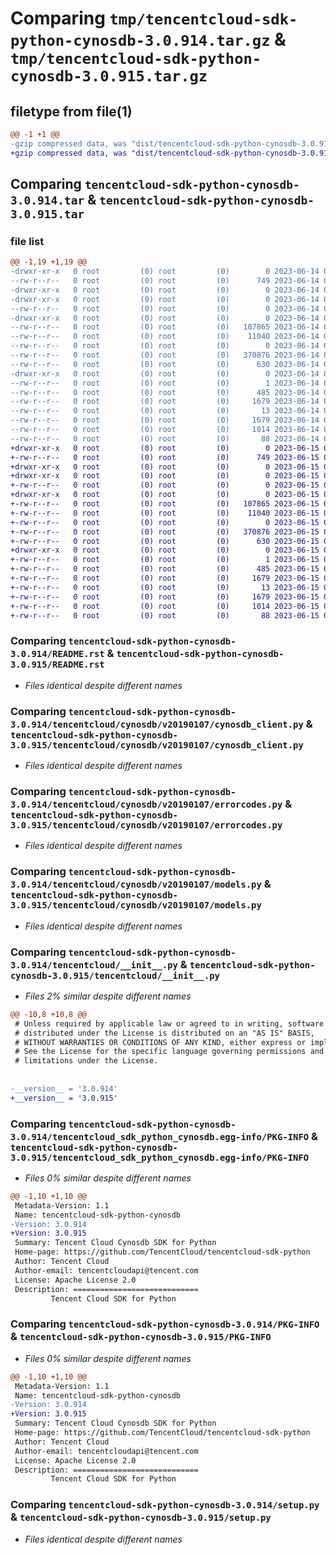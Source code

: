 # Comparing `tmp/tencentcloud-sdk-python-cynosdb-3.0.914.tar.gz` & `tmp/tencentcloud-sdk-python-cynosdb-3.0.915.tar.gz`

## filetype from file(1)

```diff
@@ -1 +1 @@
-gzip compressed data, was "dist/tencentcloud-sdk-python-cynosdb-3.0.914.tar", last modified: Wed Jun 14 00:24:07 2023, max compression
+gzip compressed data, was "dist/tencentcloud-sdk-python-cynosdb-3.0.915.tar", last modified: Thu Jun 15 00:23:07 2023, max compression
```

## Comparing `tencentcloud-sdk-python-cynosdb-3.0.914.tar` & `tencentcloud-sdk-python-cynosdb-3.0.915.tar`

### file list

```diff
@@ -1,19 +1,19 @@
-drwxr-xr-x   0 root         (0) root         (0)        0 2023-06-14 00:24:07.000000 tencentcloud-sdk-python-cynosdb-3.0.914/
--rw-r--r--   0 root         (0) root         (0)      749 2023-06-14 00:24:07.000000 tencentcloud-sdk-python-cynosdb-3.0.914/README.rst
-drwxr-xr-x   0 root         (0) root         (0)        0 2023-06-14 00:24:07.000000 tencentcloud-sdk-python-cynosdb-3.0.914/tencentcloud/
-drwxr-xr-x   0 root         (0) root         (0)        0 2023-06-14 00:24:07.000000 tencentcloud-sdk-python-cynosdb-3.0.914/tencentcloud/cynosdb/
--rw-r--r--   0 root         (0) root         (0)        0 2023-06-14 00:24:07.000000 tencentcloud-sdk-python-cynosdb-3.0.914/tencentcloud/cynosdb/__init__.py
-drwxr-xr-x   0 root         (0) root         (0)        0 2023-06-14 00:24:07.000000 tencentcloud-sdk-python-cynosdb-3.0.914/tencentcloud/cynosdb/v20190107/
--rw-r--r--   0 root         (0) root         (0)   107865 2023-06-14 00:24:07.000000 tencentcloud-sdk-python-cynosdb-3.0.914/tencentcloud/cynosdb/v20190107/cynosdb_client.py
--rw-r--r--   0 root         (0) root         (0)    11040 2023-06-14 00:24:07.000000 tencentcloud-sdk-python-cynosdb-3.0.914/tencentcloud/cynosdb/v20190107/errorcodes.py
--rw-r--r--   0 root         (0) root         (0)        0 2023-06-14 00:24:07.000000 tencentcloud-sdk-python-cynosdb-3.0.914/tencentcloud/cynosdb/v20190107/__init__.py
--rw-r--r--   0 root         (0) root         (0)   370876 2023-06-14 00:24:07.000000 tencentcloud-sdk-python-cynosdb-3.0.914/tencentcloud/cynosdb/v20190107/models.py
--rw-r--r--   0 root         (0) root         (0)      630 2023-06-14 00:24:07.000000 tencentcloud-sdk-python-cynosdb-3.0.914/tencentcloud/__init__.py
-drwxr-xr-x   0 root         (0) root         (0)        0 2023-06-14 00:24:07.000000 tencentcloud-sdk-python-cynosdb-3.0.914/tencentcloud_sdk_python_cynosdb.egg-info/
--rw-r--r--   0 root         (0) root         (0)        1 2023-06-14 00:24:07.000000 tencentcloud-sdk-python-cynosdb-3.0.914/tencentcloud_sdk_python_cynosdb.egg-info/dependency_links.txt
--rw-r--r--   0 root         (0) root         (0)      485 2023-06-14 00:24:07.000000 tencentcloud-sdk-python-cynosdb-3.0.914/tencentcloud_sdk_python_cynosdb.egg-info/SOURCES.txt
--rw-r--r--   0 root         (0) root         (0)     1679 2023-06-14 00:24:07.000000 tencentcloud-sdk-python-cynosdb-3.0.914/tencentcloud_sdk_python_cynosdb.egg-info/PKG-INFO
--rw-r--r--   0 root         (0) root         (0)       13 2023-06-14 00:24:07.000000 tencentcloud-sdk-python-cynosdb-3.0.914/tencentcloud_sdk_python_cynosdb.egg-info/top_level.txt
--rw-r--r--   0 root         (0) root         (0)     1679 2023-06-14 00:24:07.000000 tencentcloud-sdk-python-cynosdb-3.0.914/PKG-INFO
--rw-r--r--   0 root         (0) root         (0)     1014 2023-06-14 00:24:07.000000 tencentcloud-sdk-python-cynosdb-3.0.914/setup.py
--rw-r--r--   0 root         (0) root         (0)       88 2023-06-14 00:24:07.000000 tencentcloud-sdk-python-cynosdb-3.0.914/setup.cfg
+drwxr-xr-x   0 root         (0) root         (0)        0 2023-06-15 00:23:07.000000 tencentcloud-sdk-python-cynosdb-3.0.915/
+-rw-r--r--   0 root         (0) root         (0)      749 2023-06-15 00:23:07.000000 tencentcloud-sdk-python-cynosdb-3.0.915/README.rst
+drwxr-xr-x   0 root         (0) root         (0)        0 2023-06-15 00:23:07.000000 tencentcloud-sdk-python-cynosdb-3.0.915/tencentcloud/
+drwxr-xr-x   0 root         (0) root         (0)        0 2023-06-15 00:23:07.000000 tencentcloud-sdk-python-cynosdb-3.0.915/tencentcloud/cynosdb/
+-rw-r--r--   0 root         (0) root         (0)        0 2023-06-15 00:23:07.000000 tencentcloud-sdk-python-cynosdb-3.0.915/tencentcloud/cynosdb/__init__.py
+drwxr-xr-x   0 root         (0) root         (0)        0 2023-06-15 00:23:07.000000 tencentcloud-sdk-python-cynosdb-3.0.915/tencentcloud/cynosdb/v20190107/
+-rw-r--r--   0 root         (0) root         (0)   107865 2023-06-15 00:23:07.000000 tencentcloud-sdk-python-cynosdb-3.0.915/tencentcloud/cynosdb/v20190107/cynosdb_client.py
+-rw-r--r--   0 root         (0) root         (0)    11040 2023-06-15 00:23:07.000000 tencentcloud-sdk-python-cynosdb-3.0.915/tencentcloud/cynosdb/v20190107/errorcodes.py
+-rw-r--r--   0 root         (0) root         (0)        0 2023-06-15 00:23:07.000000 tencentcloud-sdk-python-cynosdb-3.0.915/tencentcloud/cynosdb/v20190107/__init__.py
+-rw-r--r--   0 root         (0) root         (0)   370876 2023-06-15 00:23:07.000000 tencentcloud-sdk-python-cynosdb-3.0.915/tencentcloud/cynosdb/v20190107/models.py
+-rw-r--r--   0 root         (0) root         (0)      630 2023-06-15 00:23:07.000000 tencentcloud-sdk-python-cynosdb-3.0.915/tencentcloud/__init__.py
+drwxr-xr-x   0 root         (0) root         (0)        0 2023-06-15 00:23:07.000000 tencentcloud-sdk-python-cynosdb-3.0.915/tencentcloud_sdk_python_cynosdb.egg-info/
+-rw-r--r--   0 root         (0) root         (0)        1 2023-06-15 00:23:07.000000 tencentcloud-sdk-python-cynosdb-3.0.915/tencentcloud_sdk_python_cynosdb.egg-info/dependency_links.txt
+-rw-r--r--   0 root         (0) root         (0)      485 2023-06-15 00:23:07.000000 tencentcloud-sdk-python-cynosdb-3.0.915/tencentcloud_sdk_python_cynosdb.egg-info/SOURCES.txt
+-rw-r--r--   0 root         (0) root         (0)     1679 2023-06-15 00:23:07.000000 tencentcloud-sdk-python-cynosdb-3.0.915/tencentcloud_sdk_python_cynosdb.egg-info/PKG-INFO
+-rw-r--r--   0 root         (0) root         (0)       13 2023-06-15 00:23:07.000000 tencentcloud-sdk-python-cynosdb-3.0.915/tencentcloud_sdk_python_cynosdb.egg-info/top_level.txt
+-rw-r--r--   0 root         (0) root         (0)     1679 2023-06-15 00:23:07.000000 tencentcloud-sdk-python-cynosdb-3.0.915/PKG-INFO
+-rw-r--r--   0 root         (0) root         (0)     1014 2023-06-15 00:23:07.000000 tencentcloud-sdk-python-cynosdb-3.0.915/setup.py
+-rw-r--r--   0 root         (0) root         (0)       88 2023-06-15 00:23:07.000000 tencentcloud-sdk-python-cynosdb-3.0.915/setup.cfg
```

### Comparing `tencentcloud-sdk-python-cynosdb-3.0.914/README.rst` & `tencentcloud-sdk-python-cynosdb-3.0.915/README.rst`

 * *Files identical despite different names*

### Comparing `tencentcloud-sdk-python-cynosdb-3.0.914/tencentcloud/cynosdb/v20190107/cynosdb_client.py` & `tencentcloud-sdk-python-cynosdb-3.0.915/tencentcloud/cynosdb/v20190107/cynosdb_client.py`

 * *Files identical despite different names*

### Comparing `tencentcloud-sdk-python-cynosdb-3.0.914/tencentcloud/cynosdb/v20190107/errorcodes.py` & `tencentcloud-sdk-python-cynosdb-3.0.915/tencentcloud/cynosdb/v20190107/errorcodes.py`

 * *Files identical despite different names*

### Comparing `tencentcloud-sdk-python-cynosdb-3.0.914/tencentcloud/cynosdb/v20190107/models.py` & `tencentcloud-sdk-python-cynosdb-3.0.915/tencentcloud/cynosdb/v20190107/models.py`

 * *Files identical despite different names*

### Comparing `tencentcloud-sdk-python-cynosdb-3.0.914/tencentcloud/__init__.py` & `tencentcloud-sdk-python-cynosdb-3.0.915/tencentcloud/__init__.py`

 * *Files 2% similar despite different names*

```diff
@@ -10,8 +10,8 @@
 # Unless required by applicable law or agreed to in writing, software
 # distributed under the License is distributed on an "AS IS" BASIS,
 # WITHOUT WARRANTIES OR CONDITIONS OF ANY KIND, either express or implied.
 # See the License for the specific language governing permissions and
 # limitations under the License.
 
 
-__version__ = '3.0.914'
+__version__ = '3.0.915'
```

### Comparing `tencentcloud-sdk-python-cynosdb-3.0.914/tencentcloud_sdk_python_cynosdb.egg-info/PKG-INFO` & `tencentcloud-sdk-python-cynosdb-3.0.915/tencentcloud_sdk_python_cynosdb.egg-info/PKG-INFO`

 * *Files 0% similar despite different names*

```diff
@@ -1,10 +1,10 @@
 Metadata-Version: 1.1
 Name: tencentcloud-sdk-python-cynosdb
-Version: 3.0.914
+Version: 3.0.915
 Summary: Tencent Cloud Cynosdb SDK for Python
 Home-page: https://github.com/TencentCloud/tencentcloud-sdk-python
 Author: Tencent Cloud
 Author-email: tencentcloudapi@tencent.com
 License: Apache License 2.0
 Description: ============================
         Tencent Cloud SDK for Python
```

### Comparing `tencentcloud-sdk-python-cynosdb-3.0.914/PKG-INFO` & `tencentcloud-sdk-python-cynosdb-3.0.915/PKG-INFO`

 * *Files 0% similar despite different names*

```diff
@@ -1,10 +1,10 @@
 Metadata-Version: 1.1
 Name: tencentcloud-sdk-python-cynosdb
-Version: 3.0.914
+Version: 3.0.915
 Summary: Tencent Cloud Cynosdb SDK for Python
 Home-page: https://github.com/TencentCloud/tencentcloud-sdk-python
 Author: Tencent Cloud
 Author-email: tencentcloudapi@tencent.com
 License: Apache License 2.0
 Description: ============================
         Tencent Cloud SDK for Python
```

### Comparing `tencentcloud-sdk-python-cynosdb-3.0.914/setup.py` & `tencentcloud-sdk-python-cynosdb-3.0.915/setup.py`

 * *Files identical despite different names*

